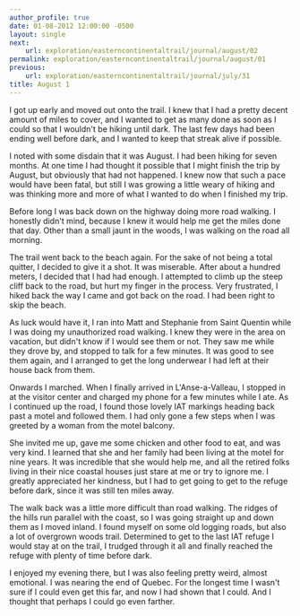 ```yaml
---
author_profile: true
date: 01-08-2012 12:00:00 -0500
layout: single
next:
    url: exploration/easterncontinentaltrail/journal/august/02
permalink: exploration/easterncontinentaltrail/journal/august/01
previous:
    url: exploration/easterncontinentaltrail/journal/july/31
title: August 1
---
```

I got up early and moved out onto the trail. I knew that I had a pretty decent amount of miles to cover, and I wanted to get as many done as soon as I could so that I wouldn't be hiking until dark. The last few days had been ending well before dark, and I wanted to keep that streak alive if possible.

I noted with some disdain that it was August. I had been hiking for seven months. At one time I had thought it possible that I might finish the trip by August, but obviously that had not happened. I knew now that such a pace would have been fatal, but still I was growing a little weary of hiking and was thinking more and more of what I wanted to do when I finished my trip.

Before long I was back down on the highway doing more road walking. I honestly didn't mind, because I knew it would help me get the miles done that day. Other than a small jaunt in the woods, I was walking on the road all morning.

The trail went back to the beach again. For the sake of not being a total quitter, I decided to give it a shot. It was miserable. After about a hundred meters, I decided that I had had enough. I attempted to climb up the steep cliff back to the road, but hurt my finger in the process. Very frustrated, I hiked back the way I came and got back on the road. I had been right to skip the beach.

As luck would have it, I ran into Matt and Stephanie from Saint Quentin while I was doing my unauthorized road walking. I knew they were in the area on vacation, but didn't know if I would see them or not. They saw me while they drove by, and stopped to talk for a few minutes. It was good to see them again, and I arranged to get the long underwear I had left at their house back from them.

Onwards I marched. When I finally arrived in L'Anse-a-Valleau, I stopped in at the visitor center and charged my phone for a few minutes while I ate. As I continued up the road, I found those lovely IAT markings heading back past a motel and followed them. I had only gone a few steps when I was greeted by a woman from the motel balcony.

She invited me up, gave me some chicken and other food to eat, and was very kind. I learned that she and her family had been living at the motel for nine years. It was incredible that she would help me, and all the retired folks living in their nice coastal houses just stare at me or try to ignore me. I greatly appreciated her kindness, but I had to get going to get to the refuge before dark, since it was still ten miles away.

The walk back was a little more difficult than road walking. The ridges of the hills run parallel with the coast, so I was going straight up and down them as I moved inland. I found myself on some old logging roads, but also a lot of overgrown woods trail. Determined to get to the last IAT refuge I would stay at on the trail, I trudged through it all and finally reached the refuge with plenty of time before dark.

I enjoyed my evening there, but I was also feeling pretty weird, almost emotional. I was nearing the end of Quebec. For the longest time I wasn't sure if I could even get this far, and now I had shown that I could. And I thought that perhaps I could go even farther.